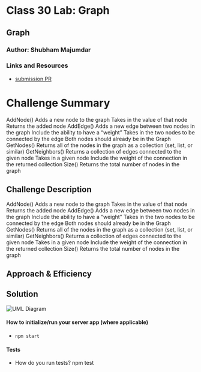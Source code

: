 # Class 30 Lab: Graph

## Graph

### Author: Shubham Majumdar

### Links and Resources
* [submission PR](https://github.com/smajumdar22/data-structures-and-algorithms/pull/69)

# Challenge Summary
AddNode()
Adds a new node to the graph
Takes in the value of that node
Returns the added node
AddEdge()
Adds a new edge between two nodes in the graph
Include the ability to have a “weight”
Takes in the two nodes to be connected by the edge
Both nodes should already be in the Graph
GetNodes()
Returns all of the nodes in the graph as a collection (set, list, or similar)
GetNeighbors()
Returns a collection of edges connected to the given node
Takes in a given node
Include the weight of the connection in the returned collection
Size()
Returns the total number of nodes in the graph

## Challenge Description
AddNode()
Adds a new node to the graph
Takes in the value of that node
Returns the added node
AddEdge()
Adds a new edge between two nodes in the graph
Include the ability to have a “weight”
Takes in the two nodes to be connected by the edge
Both nodes should already be in the Graph
GetNodes()
Returns all of the nodes in the graph as a collection (set, list, or similar)
GetNeighbors()
Returns a collection of edges connected to the given node
Takes in a given node
Include the weight of the connection in the returned collection
Size()
Returns the total number of nodes in the graph

## Approach & Efficiency

## Solution
![UML Diagram](whiteboard.jpg)

#### How to initialize/run your server app (where applicable)
* `npm start`
  
#### Tests
* How do you run tests?
npm test



